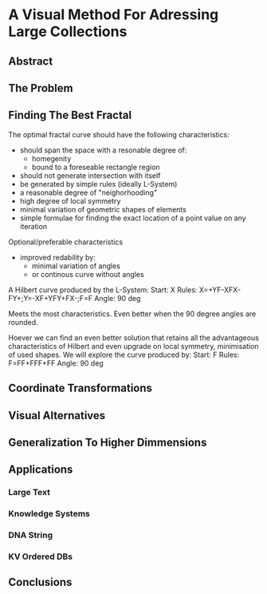 # A Visual Method For Adressing Large Collections

## Abstract

## The Problem
## Finding The Best Fractal
The optimal fractal curve should have the following characteristics:

+ should span the space with a resonable degree of:
	+ homegenity
	+ bound to a foreseable rectangle region
+ should not generate intersection with itself
+ be generated by simple rules (ideally L-System)
+ a reasonable degree of "neighorhooding"
+ high degree of local symmetry
+ minimal variation of geometric shapes of elements
+ simple formulae for finding the exact location of a point value on any iteration

Optional/preferable characteristics

+ improved redability by:
	+ minimal variation of angles
	+ or continous curve without angles

A Hilbert curve produced by the L-System:
Start: X
Rules: X=+YF-XFX-FY+;Y=-XF+YFY+FX-;F=F
Angle: 90 deg

Meets the most characteristics. Even better when the 90 degree angles are rounded.

Hoever we can find an even better solution that retains all the advantageous characteristics of Hilbert and even upgrade on local symmetry, minimisation of used shapes.
We will explore the curve produced by:
Start: F
Rules: F=FF+FFF+FF
Angle: 90 deg


## Coordinate Transformations
## Visual Alternatives
## Generalization To Higher Dimmensions
## Applications
### Large Text
### Knowledge Systems
### DNA String
### KV Ordered DBs
## Conclusions